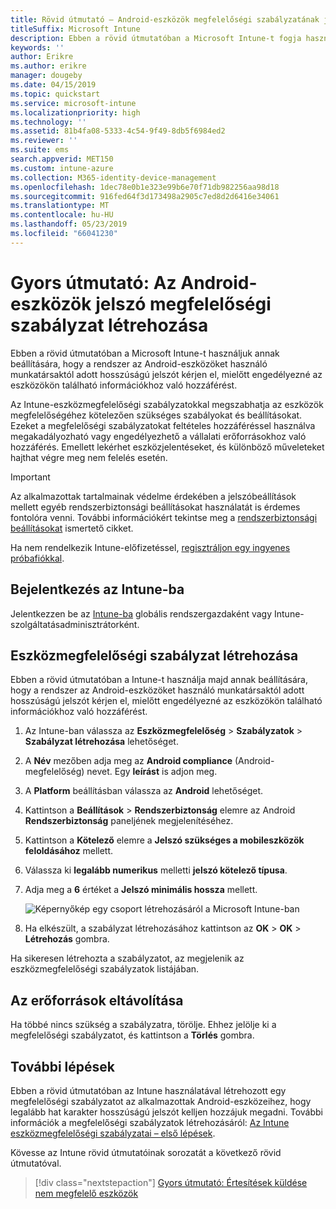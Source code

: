 ```yaml
---
title: Rövid útmutató – Android-eszközök megfelelőségi szabályzatának jelszó
titleSuffix: Microsoft Intune
description: Ebben a rövid útmutatóban a Microsoft Intune-t fogja használni az Android-eszközöknél megkövetelt jelszóhosszúság beállításához.
keywords: ''
author: Erikre
ms.author: erikre
manager: dougeby
ms.date: 04/15/2019
ms.topic: quickstart
ms.service: microsoft-intune
ms.localizationpriority: high
ms.technology: ''
ms.assetid: 81b4fa08-5333-4c54-9f49-8db5f6984ed2
ms.reviewer: ''
ms.suite: ems
search.appverid: MET150
ms.custom: intune-azure
ms.collection: M365-identity-device-management
ms.openlocfilehash: 1dec78e0b1e323e99b6e70f71db982256aa98d18
ms.sourcegitcommit: 916fed64f3d173498a2905c7ed8d2d6416e34061
ms.translationtype: MT
ms.contentlocale: hu-HU
ms.lasthandoff: 05/23/2019
ms.locfileid: "66041230"
---
```

# <a name="quickstart-create-a-password-compliance-policy-for-android-devices"></a>Gyors útmutató: Az Android-eszközök jelszó megfelelőségi szabályzat létrehozása

Ebben a rövid útmutatóban a Microsoft Intune-t használjuk annak beállítására, hogy a rendszer az Android-eszközöket használó munkatársaktól adott hosszúságú jelszót kérjen el, mielőtt engedélyezné az eszközökön található információkhoz való hozzáférést. 

Az Intune-eszközmegfelelőségi szabályzatokkal megszabhatja az eszközök megfelelőségéhez kötelezően szükséges szabályokat és beállításokat. Ezeket a megfelelőségi szabályzatokat feltételes hozzáféréssel használva megakadályozható vagy engedélyezhető a vállalati erőforrásokhoz való hozzáférés. Emellett lekérhet eszközjelentéseket, és különböző műveleteket hajthat végre meg nem felelés esetén.

> [!IMPORTANT]
> Az alkalmazottak tartalmainak védelme érdekében a jelszóbeállítások mellett egyéb rendszerbiztonsági beállításokat használatát is érdemes fontolóra venni. További információkért tekintse meg a [rendszerbiztonsági beállításokat](compliance-policy-create-android-for-work.md) ismertető cikket.

Ha nem rendelkezik Intune-előfizetéssel, [regisztráljon egy ingyenes próbafiókkal](free-trial-sign-up.md).

## <a name="sign-in-to-intune"></a>Bejelentkezés az Intune-ba

Jelentkezzen be az [Intune-ba](https://aka.ms/intuneportal) globális rendszergazdaként vagy Intune-szolgáltatásadminisztrátorként. 

## <a name="create-a-device-compliance-policy"></a>Eszközmegfelelőségi szabályzat létrehozása

Ebben a rövid útmutatóban a Intune-t használja majd annak beállítására, hogy a rendszer az Android-eszközöket használó munkatársaktól adott hosszúságú jelszót kérjen el, mielőtt engedélyezné az eszközökön található információkhoz való hozzáférést.

1. Az Intune-ban válassza az **Eszközmegfelelőség** > **Szabályzatok** > **Szabályzat létrehozása** lehetőséget.
2. A **Név** mezőben adja meg az **Android compliance** (Android-megfelelőség) nevet. Egy **leírást** is adjon meg.
3. A **Platform** beállításban válassza az **Android** lehetőséget. 
4. Kattintson a **Beállítások** > **Rendszerbiztonság** elemre az Android **Rendszerbiztonság** paneljének megjelenítéséhez.
5. Kattintson a **Kötelező** elemre a **Jelszó szükséges a mobileszközök feloldásához** mellett.
6. Válassza ki **legalább numerikus** melletti **jelszó kötelező típusa**.
7. Adja meg a **6** értéket a **Jelszó minimális hossza** mellett. 

    ![Képernyőkép egy csoport létrehozásáról a Microsoft Intune-ban](media/quickstart-set-password-length-android/quickstart-set-password-length-android-01.png)

7. Ha elkészült, a szabályzat létrehozásához kattintson az **OK** > **OK** > **Létrehozás** gombra.

Ha sikeresen létrehozta a szabályzatot, az megjelenik az eszközmegfelelőségi szabályzatok listájában. 

## <a name="clean-up-resources"></a>Az erőforrások eltávolítása

Ha többé nincs szükség a szabályzatra, törölje. Ehhez jelölje ki a megfelelőségi szabályzatot, és kattintson a **Törlés** gombra.

## <a name="next-steps"></a>További lépések

Ebben a rövid útmutatóban az Intune használatával létrehozott egy megfelelőségi szabályzatot az alkalmazottak Android-eszközeihez, hogy legalább hat karakter hosszúságú jelszót kelljen hozzájuk megadni. További információk a megfelelőségi szabályzatok létrehozásáról: [Az Intune eszközmegfelelőségi szabályzatai – első lépések](device-compliance-get-started.md).

Kövesse az Intune rövid útmutatóinak sorozatát a következő rövid útmutatóval.

> [!div class="nextstepaction"]
> [Gyors útmutató: Értesítések küldése nem megfelelő eszközök](quickstart-send-notification.md)

